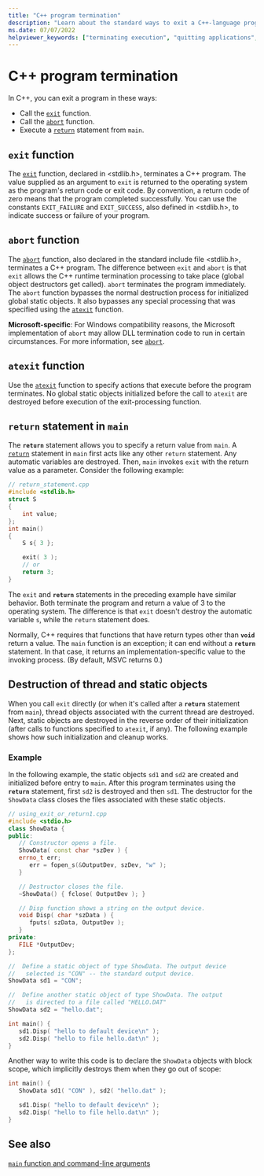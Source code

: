 ```yaml
---
title: "C++ program termination"
description: "Learn about the standard ways to exit a C++-language program."
ms.date: 07/07/2022
helpviewer_keywords: ["terminating execution", "quitting applications", "exiting applications", "programs [C++], terminating"]
---
```

# C++ program termination

In C++, you can exit a program in these ways:

- Call the [`exit`](../c-runtime-library/reference/exit-exit-exit.md) function.
- Call the [`abort`](../c-runtime-library/reference/abort.md) function.
- Execute a [`return`](return-statement-cpp.md) statement from `main`.

## `exit` function

The [`exit`](../c-runtime-library/reference/exit-exit-exit.md) function, declared in \<stdlib.h>, terminates a C++ program. The value supplied as an argument to `exit` is returned to the operating system as the program's return code or exit code. By convention, a return code of zero means that the program completed successfully. You can use the constants `EXIT_FAILURE` and `EXIT_SUCCESS`, also defined in \<stdlib.h>, to indicate success or failure of your program.

## `abort` function

The [`abort`](../c-runtime-library/reference/abort.md) function, also declared in the standard include file \<stdlib.h>, terminates a C++ program. The difference between `exit` and `abort` is that `exit` allows the C++ runtime termination processing to take place (global object destructors get called). `abort` terminates the program immediately. The `abort` function bypasses the normal destruction process for initialized global static objects. It also bypasses any special processing that was specified using the [`atexit`](../c-runtime-library/reference/atexit.md) function.

**Microsoft-specific**: For Windows compatibility reasons, the Microsoft implementation of `abort` may allow DLL termination code to run in certain circumstances. For more information, see [`abort`](../c-runtime-library/reference/abort.md).

## `atexit` function

Use the [`atexit`](../c-runtime-library/reference/atexit.md) function to specify actions that execute before the program terminates. No global static objects initialized before the call to `atexit` are destroyed before execution of the exit-processing function.

## `return` statement in `main`

The **`return`** statement allows you to specify a return value from `main`. A [`return`](return-statement-cpp.md) statement in `main` first acts like any other `return` statement. Any automatic variables are destroyed. Then, `main` invokes `exit` with the return value as a parameter. Consider the following example:

```cpp
// return_statement.cpp
#include <stdlib.h>
struct S 
{
    int value;
};
int main()
{
    S s{ 3 };

    exit( 3 );
    // or
    return 3;
}
```

The `exit` and **`return`** statements in the preceding example have similar behavior. Both terminate the program and return a value of 3 to the operating system. The difference is that `exit` doesn't destroy the automatic variable `s`, while the `return` statement does.

Normally, C++ requires that functions that have return types other than **`void`** return a value. The `main` function is an exception; it can end without a **`return`** statement. In that case, it returns an implementation-specific value to the invoking process. (By default, MSVC returns 0.)

## Destruction of thread and static objects

When you call `exit` directly (or when it's called after a **`return`** statement from `main`), thread objects associated with the current thread are destroyed. Next, static objects are destroyed in the reverse order of their initialization (after calls to functions specified to `atexit`, if any). The following example shows how such initialization and cleanup works.

### Example

In the following example, the static objects `sd1` and `sd2` are created and initialized before entry to `main`. After this program terminates using the **`return`** statement, first `sd2` is destroyed and then `sd1`. The destructor for the `ShowData` class closes the files associated with these static objects.

```cpp
// using_exit_or_return1.cpp
#include <stdio.h>
class ShowData {
public:
   // Constructor opens a file.
   ShowData( const char *szDev ) {
   errno_t err;
      err = fopen_s(&OutputDev, szDev, "w" );
   }

   // Destructor closes the file.
   ~ShowData() { fclose( OutputDev ); }

   // Disp function shows a string on the output device.
   void Disp( char *szData ) {
      fputs( szData, OutputDev );
   }
private:
   FILE *OutputDev;
};

//  Define a static object of type ShowData. The output device
//   selected is "CON" -- the standard output device.
ShowData sd1 = "CON";

//  Define another static object of type ShowData. The output
//   is directed to a file called "HELLO.DAT"
ShowData sd2 = "hello.dat";

int main() {
   sd1.Disp( "hello to default device\n" );
   sd2.Disp( "hello to file hello.dat\n" );
}
```

Another way to write this code is to declare the `ShowData` objects with block scope, which implicitly destroys them when they go out of scope:

```cpp
int main() {
   ShowData sd1( "CON" ), sd2( "hello.dat" );

   sd1.Disp( "hello to default device\n" );
   sd2.Disp( "hello to file hello.dat\n" );
}
```

## See also

[`main` function and command-line arguments](main-function-command-line-args.md)

